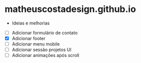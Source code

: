 # matheuscostadesign.github.io

- Ideias e melhorias
- [ ] Adicionar formulário de contato
- [x] Adicionar footer
- [ ] Adicionar menu mobile
- [ ] Adicionar sessão projetos UI
- [ ] Adicionar animações após scroll